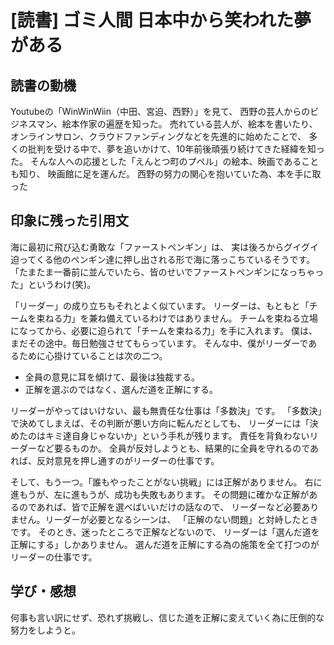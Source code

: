 # [読書] ゴミ人間 日本中から笑われた夢がある

## 読書の動機
Youtubeの「WinWinWiin（中田、宮迫、西野）」を見て、
西野の芸人からのビジネスマン、絵本作家の遍歴を知った。
売れている芸人が、絵本を書いたり、
オンラインサロン、クラウドファンディングなどを先進的に始めたことで、
多くの批判を受ける中で、夢を追いかけて、10年前後頑張り続けてきた経緯を知った。
そんな人への応援とした「えんとつ町のプペル」の絵本、映画であることも知り、
映画館に足を運んだ。
西野の努力の関心を抱いていた為、本を手に取った

## 印象に残った引用文

海に最初に飛び込む勇敢な「ファーストペンギン」は、
実は後ろからグイグイ迫ってくる他のペンギン達に押し出される形で海に落っこちているそうです。
「たまたま一番前に並んでいたら、皆のせいでファーストペンギンになっちゃった」というわけ(笑)。

「リーダー」の成り立ちもそれとよく似ています。
リーダーは、もともと「チームを束ねる力」を兼ね備えているわけではありません。
チームを束ねる立場になってから、必要に迫られて「チームを束ねる力」を手に入れます。
僕は、まだその途中。毎日勉強させてもらっています。
そんな中、僕がリーダーであるために心掛けていることは次の二つ。

- 全員の意見に耳を傾けて、最後は独裁する。
- 正解を選ぶのではなく、選んだ道を正解にする。

リーダーがやってはいけない、最も無責任な仕事は「多数決」です。
「多数決」で決めてしまえば、その判断が悪い方向に転んだとしても、
リーダーには「決めたのはキミ達自身じゃないか」という手札が残ります。
責任を背負わないリーダーなど要るものか。
全員が反対しようとも、結果的に全員を守れるのであれば、反対意見を押し通すのがリーダーの仕事です。

そして、もう一つ。「誰もやったことがない挑戦」には正解がありません。
右に進もうが、左に進もうが、成功も失敗もあります。
その問題に確かな正解があるのであれば、皆で正解を選べばいいだけの話なので、
リーダーなど必要ありません。リーダーが必要となるシーンは、
「正解のない問題」と対峙したときです。
そのとき、迷ったところで正解などないので、
リーダーは「選んだ道を正解にする」しかありません。
選んだ道を正解にする為の施策を全て打つのがリーダーの仕事です。

## 学び・感想

何事も言い訳にせず、恐れず挑戦し、信じた道を正解に変えていく為に圧倒的な努力をしようと。
